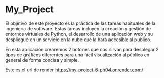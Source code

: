 # My_Project

El objetivo de este proyecto es la práctica de las tareas habituales de la ingeniería de software. Estas tareas incluyen la creación y gestión de entornos virtuales de Python, el desarrollo de una aplicación web y su despliegue en un servicio en la nube que la hará accesible al público.

En esta aplicación crearemos 2 botones que nos sirvan para desplegar 2 tipos de gráficos diferentes para una fácil visualización al público en general de forma concisa y simple.

Este es el url de render
https://my-project-6-ph04.onrender.com/
